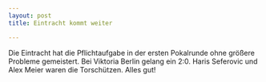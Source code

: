 ```yaml
---
layout: post
title: Eintracht kommt weiter

---
```


Die Eintracht hat die Pflichtaufgabe in der ersten Pokalrunde ohne größere Probleme gemeistert. Bei Viktoria Berlin gelang ein 2:0. Haris Seferovic und Alex Meier waren die Torschützen. Alles gut!


